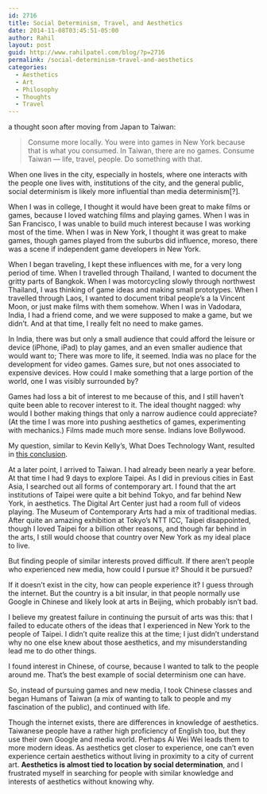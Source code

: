 ```yaml
---
id: 2716
title: Social Determinism, Travel, and Aesthetics
date: 2014-11-08T03:45:51-05:00
author: Rahil
layout: post
guid: http://www.rahilpatel.com/blog/?p=2716
permalink: /social-determinism-travel-and-aesthetics
categories:
  - Aesthetics
  - Art
  - Philosophy
  - Thoughts
  - Travel
---
```

a thought soon after moving from Japan to Taiwan:

> Consume more locally. You were into games in New York because that is what you consumed. In Taiwan, there are no games. Consume Taiwan &#8212; life, travel, people. Do something with that.

When one lives in the city, especially in hostels, where one interacts with the people one lives with, institutions of the city, and the general public, social determinism is likely more influential than media determinism[?].

When I was in college, I thought it would have been great to make films or games, because I loved watching films and playing games. When I was in San Francisco, I was unable to build much interest because I was working most of the time. When I was in New York, I thought it was great to make games, though games played from the suburbs did influence, moreso, there was a scene if independent game developers in New York.

When I began traveling, I kept these influences with me, for a very long period of time. When I travelled through Thailand, I wanted to document the gritty parts of Bangkok. When I was motorcycling slowly through northwest Thailand, I was thinking of game ideas and making small prototypes. When I travelled through Laos, I wanted to document tribal people&#8217;s a la Vincent Moon, or just make films with them somehow. When I was in Vadodara, India, I had a friend come, and we were supposed to make a game, but we didn&#8217;t. And at that time, I really felt no need to make games.

In India, there was but only a small audience that could afford the leisure or device (iPhone, iPad) to play games, and an even smaller audience that would want to; There was more to life, it seemed. India was no place for the development for video games. Games sure, but not ones associated to expensive devices. How could I make something that a large portion of the world, one I was visibly surrounded by?

Games had loss a bit of interest to me because of this, and I still haven&#8217;t quite been able to recover interest to it. The ideal thought nagged: why would I bother making things that only a narrow audience could appreciate? (At the time I was more into pushing aesthetics of games, experimenting with mechanics.) Films made much more sense. Indians love Bollywood.

My question, similar to Kevin Kelly&#8217;s, What Does Technology Want, resulted in [this conclusion](http://www.rahilpatel.com/blog/information-media-and-education).

At a later point, I arrived to Taiwan. I had already been nearly a year before. At that time I had 9 days to explore Taipei. As I did in previous cities in East Asia, I searched out all forms of contemporary art. I found that the art institutions of Taipei were quite a bit behind Tokyo, and far behind New York, in aesthetics. The Digital Art Center just had a room full of videos playing. The Museum of Contemporary Arts had a mix of traditional medias. After quite an amazing exhibition at Tokyo&#8217;s NTT ICC, Taipei disappointed, though I loved Taipei for a billion other reasons, and though far behind in the arts, I still would choose that country over New York as my ideal place to live.

But finding people of similar interests proved difficult. If there aren&#8217;t people who experienced new media, how could I pursue it? Should it be pursued?

If it doesn&#8217;t exist in the city, how can people experience it? I guess through the internet. But the country is a bit insular, in that people normally use Google in Chinese and likely look at arts in Beijing, which probably isn&#8217;t bad.

I believe my greatest failure in continuing the pursuit of arts was this: that I failed to educate others of the ideas that I experienced in New York to the people of Taipei. I didn&#8217;t quite realize this at the time; I just didn&#8217;t understand why no one else knew about those aesthetics, and my misunderstanding lead me to do other things.

I found interest in Chinese, of course, because I wanted to talk to the people around me. That&#8217;s the best example of social determinism one can have.

So, instead of pursuing games and new media, I took Chinese classes and began Humans of Taiwan (a mix of wanting to talk to people and my fascination of the public), and continued with life.

Though the internet exists, there are differences in knowledge of aesthetics. Taiwanese people have a rather high proficiency of English too, but they use their own Google and media world. Perhaps Ai Wei Wei leads them to more modern ideas. As aesthetics get closer to experience, one can&#8217;t even experience certain aesthetics without living in proximity to a city of current art. **Aesthetics is almost tied to location by social determination**, and I frustrated myself in searching for people with similar knowledge and interests of aesthetics without knowing why.
